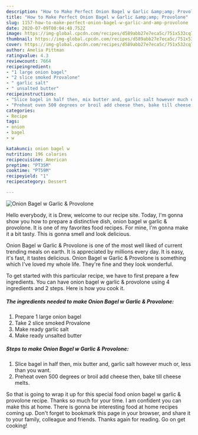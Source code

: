 ```yaml
---
description: "How to Make Perfect Onion Bagel w Garlic &amp;amp; Provolone"
title: "How to Make Perfect Onion Bagel w Garlic &amp;amp; Provolone"
slug: 1157-how-to-make-perfect-onion-bagel-w-garlic-and-amp-provolone
date: 2020-07-09T00:04:48.752Z
image: https://img-global.cpcdn.com/recipes/d589abb27e7eca5c/751x532cq70/onion-bagel-w-garlic-provolone-recipe-main-photo.jpg
thumbnail: https://img-global.cpcdn.com/recipes/d589abb27e7eca5c/751x532cq70/onion-bagel-w-garlic-provolone-recipe-main-photo.jpg
cover: https://img-global.cpcdn.com/recipes/d589abb27e7eca5c/751x532cq70/onion-bagel-w-garlic-provolone-recipe-main-photo.jpg
author: Amelia Pittman
ratingvalue: 4.3
reviewcount: 7664
recipeingredient:
- "1 large onion bagel"
- "2 slice smoked Provalone"
- " garlic salt"
- " unsalted butter"
recipeinstructions:
- "Slice bagel in half then, mix butter and, garlic salt however much or, less than you want."
- "Preheat oven 500 degrees or broil add cheese then, bake till cheese melts."
categories:
- Recipe
tags:
- onion
- bagel
- w

katakunci: onion bagel w 
nutrition: 196 calories
recipecuisine: American
preptime: "PT35M"
cooktime: "PT59M"
recipeyield: "1"
recipecategory: Dessert

---
```



![Onion Bagel w Garlic &amp; Provolone](https://img-global.cpcdn.com/recipes/d589abb27e7eca5c/751x532cq70/onion-bagel-w-garlic-provolone-recipe-main-photo.jpg)

Hello everybody, it is Drew, welcome to our recipe site. Today, I'm gonna show you how to prepare a distinctive dish, onion bagel w garlic &amp; provolone. It is one of my favorites food recipes. For mine, I'm gonna make it a bit tasty. This is gonna smell and look delicious.

Onion Bagel w Garlic &amp; Provolone is one of the most well liked of current trending meals on earth. It is appreciated by millions every day. It is easy, it's fast, it tastes delicious. Onion Bagel w Garlic &amp; Provolone is something which I've loved my whole life. They're fine and they look wonderful.




To get started with this particular recipe, we have to first prepare a few ingredients. You can have onion bagel w garlic &amp; provolone using 4 ingredients and 2 steps. Here is how you cook it.

<!--inarticleads1-->

##### The ingredients needed to make Onion Bagel w Garlic &amp; Provolone:

1. Prepare 1 large onion bagel
1. Take 2 slice smoked Provalone
1. Make ready  garlic salt
1. Make ready  unsalted butter




<!--inarticleads2-->

##### Steps to make Onion Bagel w Garlic &amp; Provolone:

1. Slice bagel in half then, mix butter and, garlic salt however much or, less than you want.
1. Preheat oven 500 degrees or broil add cheese then, bake till cheese melts.




So that is going to wrap it up for this special food onion bagel w garlic &amp; provolone recipe. Thanks so much for your time. I am confident you can make this at home. There is gonna be interesting food at home recipes coming up. Don't forget to bookmark this page in your browser, and share it to your family, colleague and friends. Thanks again for reading. Go on get cooking!
